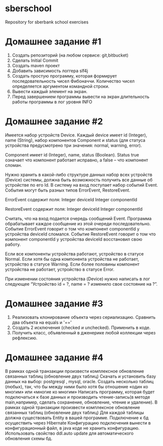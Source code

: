 # sberschool
Repository for sberbank school exercises

# Домашнее задание #1
1. Создать репозиторий (на любом сервисе: git,bitbucket)
2. Сделать Initial Commit
3. Создать maven проект
4. Добавить зависимость логгера slf4j
5. Создать простую программу, которая формирует последовательность чисел Фибоначчи. Количество чисел определяется аргументом командной строки.
6. Вывести каждый элемент на экран.
7. Перед завершением программы вывести на экран длительность работы программы в лог уровня INFO

# Домашнее задание #2

Имеется набор устройств Device. Каждый device имеет id (Integer), name (String), 
набор компонентов Component и status (для статуса устройства предусмотрено три значения: normal, warning, error).

Component имеет id (Integer), name, status (Boolean). 
Status true означает что компонент работает исправно, а false – что компонент сломан.

Нужно хранить в какой-либо структуре данных набор всех устройств (Device) системы, 
должна быть возможность получить все данные об устройстве по его Id. 
В систему на вход поступает набор событий Event. События могут быть разных типов ErrorEvent, RestoreEvent.

ErrorEvent содержит поля:
Integer deviceId
Integer componentId
 
RestoreEvent содержит поля:
Integer deviceId
Integer componentId
 
Считать, что на вход подается очередь сообщений Event. 
Программа обрабатывает каждое сообщение из этой очереди последовательно. Событие ErrorEvent говорит о том что компонент componentId у устройства deviceId сломался. Событие RestoreEvent говорит о том что компонент componentId у устройства deviceId восстановил свою работу.
 
Если все компоненты устройства работают, устройство в статусе Normal.
Если хотя бы одна компонента устройства не работает, устройство в статусе Warning.
Если более половины компонент устройства не работает, устройство в статусе Error.

 При изменении состояния устройства (Device) нужно написать в лог следующее
“Устройство id = ?, name = ? изменило свое состояние на ?”.

# Домашнее задание #3

1) Реализовать клонирование объекта через сериализацию. Сравнить два объекта на equals и '=='
2) Создать 2 исключения (checked и unchecked). Применить в коде.
3) Получить класс, объявленный в дженерике любой коллекции через рефлексию.

# Домашнее задание #4
В рамках одной транзакции произвести комплексное обновление связанных таблиц (обновление двух таблиц)
Скачать и установить базу данных на выбор: postgresql ,  mysql, oracle.
Создать несколько таблиц (любых), так, что бы между ними было хотя бы отношение «один ко многим» или «многие ко многим»
Написать программу, которая будет подключаться к базе данных и производить чтение-запись(в методе main,например, сделать сохранение, обновление, чтение и удаление). 
В рамках одной транзакции произвести комплексное обновление связанных таблиц (обновление двух таблиц)
Для каждой таблицы должна существовать Entity в вашей программе.
Подключение к бд осуществить через Hibernate
Конфигурацию подключения вынести в конфигурационный файл, в java коде не хранить конфигурацию.
Использовать свойство  ddl.auto update для автоматического обновления схемы бд.

